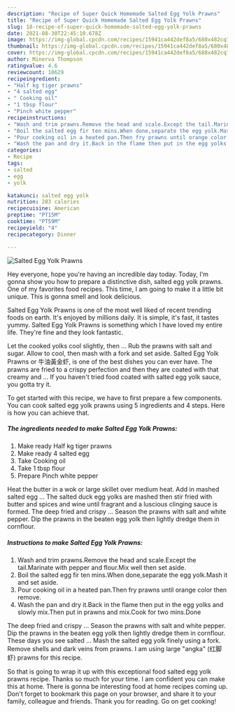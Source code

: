 ```yaml
---
description: "Recipe of Super Quick Homemade Salted Egg Yolk Prawns"
title: "Recipe of Super Quick Homemade Salted Egg Yolk Prawns"
slug: 18-recipe-of-super-quick-homemade-salted-egg-yolk-prawns
date: 2021-08-30T22:45:10.678Z
image: https://img-global.cpcdn.com/recipes/15941ca442def8a5/680x482cq70/salted-egg-yolk-prawns-recipe-main-photo.jpg
thumbnail: https://img-global.cpcdn.com/recipes/15941ca442def8a5/680x482cq70/salted-egg-yolk-prawns-recipe-main-photo.jpg
cover: https://img-global.cpcdn.com/recipes/15941ca442def8a5/680x482cq70/salted-egg-yolk-prawns-recipe-main-photo.jpg
author: Minerva Thompson
ratingvalue: 4.6
reviewcount: 10629
recipeingredient:
- "Half kg tiger prawns"
- "4 salted egg"
- " Cooking oil"
- "1 tbsp flour"
- "Pinch white pepper"
recipeinstructions:
- "Wash and trim prawns.Remove the head and scale.Except the tail.Marinate with pepper and flour.Mix well then set aside."
- "Boil the salted egg fir ten mins.When done,separate the egg yolk.Mash it and set aside."
- "Pour cooking oil in a heated pan.Then fry prawns until orange color then remove."
- "Wash the pan and dry it.Back in the flame then put in the egg yolks and slowly mix.Then put in prawns and mix.Cook for two mins.Done"
categories:
- Recipe
tags:
- salted
- egg
- yolk

katakunci: salted egg yolk 
nutrition: 283 calories
recipecuisine: American
preptime: "PT15M"
cooktime: "PT59M"
recipeyield: "4"
recipecategory: Dinner

---
```



![Salted Egg Yolk Prawns](https://img-global.cpcdn.com/recipes/15941ca442def8a5/680x482cq70/salted-egg-yolk-prawns-recipe-main-photo.jpg)

Hey everyone, hope you're having an incredible day today. Today, I'm gonna show you how to prepare a distinctive dish, salted egg yolk prawns. One of my favorites food recipes. This time, I am going to make it a little bit unique. This is gonna smell and look delicious.

Salted Egg Yolk Prawns is one of the most well liked of recent trending foods on earth. It's enjoyed by millions daily. It is simple, it's fast, it tastes yummy. Salted Egg Yolk Prawns is something which I have loved my entire life. They're fine and they look fantastic.

Let the cooked yolks cool slightly, then … Rub the prawns with salt and sugar. Allow to cool, then mash with a fork and set aside. Salted Egg Yolk Prawns or 牛油黃金虾, is one of the best dishes you can ever have. The prawns are fried to a crispy perfection and then they are coated with that creamy and … If you haven&#39;t tried food coated with salted egg yolk sauce, you gotta try it.


To get started with this recipe, we have to first prepare a few components. You can cook salted egg yolk prawns using 5 ingredients and 4 steps. Here is how you can achieve that.

<!--inarticleads1-->

##### The ingredients needed to make Salted Egg Yolk Prawns:

1. Make ready Half kg tiger prawns
1. Make ready 4 salted egg
1. Take  Cooking oil
1. Take 1 tbsp flour
1. Prepare Pinch white pepper


Heat the butter in a wok or large skillet over medium heat. Add in mashed salted egg … The salted duck egg yolks are mashed then stir fried with butter and spices and wine until fragrant and a luscious clinging sauce is formed. The deep fried and crispy … Season the prawns with salt and white pepper. Dip the prawns in the beaten egg yolk then lightly dredge them in cornflour. 

<!--inarticleads2-->

##### Instructions to make Salted Egg Yolk Prawns:

1. Wash and trim prawns.Remove the head and scale.Except the tail.Marinate with pepper and flour.Mix well then set aside.
1. Boil the salted egg fir ten mins.When done,separate the egg yolk.Mash it and set aside.
1. Pour cooking oil in a heated pan.Then fry prawns until orange color then remove.
1. Wash the pan and dry it.Back in the flame then put in the egg yolks and slowly mix.Then put in prawns and mix.Cook for two mins.Done


The deep fried and crispy … Season the prawns with salt and white pepper. Dip the prawns in the beaten egg yolk then lightly dredge them in cornflour. These days you see salted … Mash the salted egg yolk finely using a fork. Remove shells and dark veins from prawns. I am using large &#34;angka&#34; (红脚虾) prawns for this recipe. 

So that is going to wrap it up with this exceptional food salted egg yolk prawns recipe. Thanks so much for your time. I am confident you can make this at home. There is gonna be interesting food at home recipes coming up. Don't forget to bookmark this page on your browser, and share it to your family, colleague and friends. Thank you for reading. Go on get cooking!
